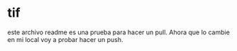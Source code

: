 # tif
este archivo readme es una prueba para hacer un pull. Ahora que lo cambie en mi local voy a probar hacer un push.
